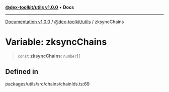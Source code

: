 [**@dex-toolkit/utils v1.0.0**](../README.md) • **Docs**

***

[Documentation v1.0.0](../../../packages.md) / [@dex-toolkit/utils](../README.md) / zksyncChains

# Variable: zksyncChains

> `const` **zksyncChains**: `number`[]

## Defined in

packages/utils/src/chains/chainIds.ts:69
